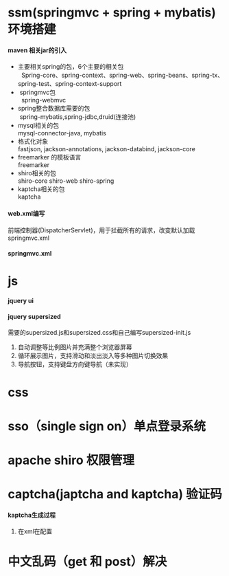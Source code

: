 # ssm(springmvc + spring + mybatis) 环境搭建
#### maven 相关jar的引入
-  主要相关spring的包，6个主要的相关包<br>
   Spring-core、spring-context、spring-web、spring-beans、spring-tx、spring-test、spring-context-support
-  springmvc包<br>
   spring-webmvc
- spring整合数据库需要的包<br>
  spring-mybatis,spring-jdbc,druid(连接池)
- mysql相关的包<br>
  mysql-connector-java, mybatis
- 格式化对象<br>
  fastjson, jackson-annotations, jackson-databind, jackson-core
- freemarker 的模板语言<br>
  freemarker
- shiro相关的包<br>
 shiro-core shiro-web shiro-spring
- kaptcha相关的包<br>
 kaptcha
#### web.xml编写
前端控制器(DispatcherServlet)，用于拦截所有的请求，改变默认加载springmvc.xml
#### springmvc.xml 
# js
#### jquery ui
#### jquery supersized
需要的supersized.js和supersized.css和自己编写supersized-init.js
1. 自动调整等比例图片并充满整个浏览器屏幕
2. 循环展示图片，支持滑动和淡出淡入等多种图片切换效果
3. 导航按钮，支持键盘方向键导航（未实现）
# css

# sso（single sign on）单点登录系统
# apache shiro 权限管理
# captcha(japtcha and kaptcha) 验证码
#### kaptcha生成过程
 1. 在xml在配置
# 中文乱码（get 和 post）解决
